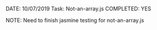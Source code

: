 DATE: 10/07/2019
Task:  Not-an-array.js
COMPLETED: YES

NOTE: Need to finish jasmine testing for not-an-array.js